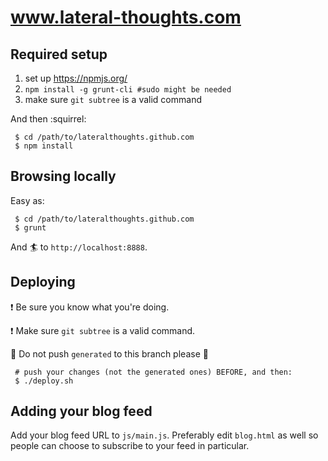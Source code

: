 # www.lateral-thoughts.com

## Required setup

  1. set up https://npmjs.org/
  1. `npm install -g grunt-cli #sudo might be needed`
  1. make sure `git subtree` is a valid command

And then :squirrel:

```
 $ cd /path/to/lateralthoughts.github.com
 $ npm install
```

## Browsing locally

Easy as:

```
 $ cd /path/to/lateralthoughts.github.com
 $ grunt
```

And :surfer: to `http://localhost:8888`.

## Deploying

:exclamation: Be sure you know what you're doing.

:exclamation: Make sure `git subtree` is a valid command.

:poop: Do not push `generated` to this branch please :poop:

```
 # push your changes (not the generated ones) BEFORE, and then:
 $ ./deploy.sh
```

## Adding your blog feed

Add your blog feed URL to `js/main.js`.
Preferably edit `blog.html` as well so people can choose to subscribe to your feed in particular.
